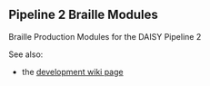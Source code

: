 Pipeline 2 Braille Modules
--------------------------

Braille Production Modules for the DAISY Pipeline 2

See also:

 - the [development wiki page](http://code.google.com/p/daisy-pipeline/wiki/BrailleProductionDev)
